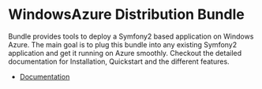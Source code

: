 # WindowsAzure Distribution Bundle

Bundle provides tools to deploy a Symfony2 based application on Windows Azure. The main goal is to plug this bundle into any existing Symfony2 application and get it running on Azure smoothly. Checkout the detailed documentation for Installation, Quickstart and the different features.

* [Documentation](http://beberlei.github.com/AzureDistributionBundle)

